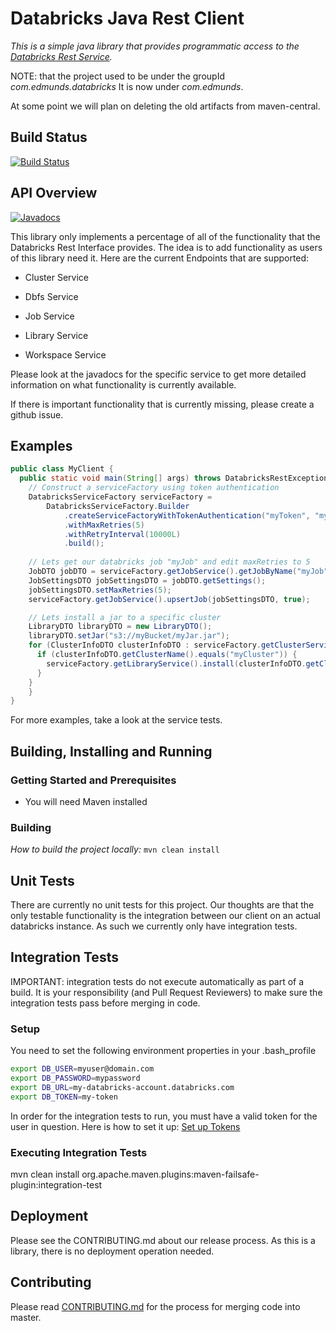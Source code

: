 # Databricks Java Rest Client

_This is a simple java library that provides programmatic access to the [Databricks Rest Service](https://docs.databricks.com/api/latest/index.html)._

NOTE: that the project used to be under the groupId _com.edmunds.databricks_
It is now under _com.edmunds_.

At some point we will plan on deleting the old artifacts from maven-central.

## Build Status
[![Build Status](https://travis-ci.org/edmunds/databricks-rest-client.svg?branch=master)](https://travis-ci.org/edmunds/databricks-rest-client)

## API Overview

[![Javadocs](http://www.javadoc.io/badge/com.edmunds/databricks-rest-client.svg)](http://www.javadoc.io/doc/com.edmunds/databricks-rest-client)

This library only implements a percentage of all of the functionality that the Databricks Rest Interface provides.
The idea is to add functionality as users of this library need it.
Here are the current Endpoints that are supported:

- Cluster Service

- Dbfs Service

- Job Service

- Library Service

- Workspace Service

Please look at the javadocs for the specific service to get more detailed information on what
functionality is currently available.

If there is important functionality that is currently missing, please create a github issue.

## Examples
```java
public class MyClient {
  public static void main(String[] args) throws DatabricksRestException, IOException {
    // Construct a serviceFactory using token authentication
    DatabricksServiceFactory serviceFactory =
        DatabricksServiceFactory.Builder
            .createServiceFactoryWithTokenAuthentication("myToken", "myHost")
            .withMaxRetries(5)
            .withRetryInterval(10000L)
            .build();
    
    // Lets get our databricks job "myJob" and edit maxRetries to 5
    JobDTO jobDTO = serviceFactory.getJobService().getJobByName("myJob");
    JobSettingsDTO jobSettingsDTO = jobDTO.getSettings();
    jobSettingsDTO.setMaxRetries(5);
    serviceFactory.getJobService().upsertJob(jobSettingsDTO, true);

    // Lets install a jar to a specific cluster
    LibraryDTO libraryDTO = new LibraryDTO();
    libraryDTO.setJar("s3://myBucket/myJar.jar");
    for (ClusterInfoDTO clusterInfoDTO : serviceFactory.getClusterService().list()) {
      if (clusterInfoDTO.getClusterName().equals("myCluster")) {
        serviceFactory.getLibraryService().install(clusterInfoDTO.getClusterId(), new LibraryDTO[]{libraryDTO});
      }
    }
    }
}
```
For more examples, take a look at the service tests.

## Building, Installing and Running

### Getting Started and Prerequisites

- You will need Maven installed

### Building

*How to build the project locally:*
```mvn clean install```


## Unit Tests

There are currently no unit tests for this project. Our thoughts are that the only testable
functionality is the integration between our client on an actual databricks instance.
As such we currently only have integration tests.


## Integration Tests
IMPORTANT: integration tests do not execute automatically as part of a build.
It is your responsibility (and Pull Request Reviewers) to make sure the integration tests
pass before merging in code.

### Setup
You need to set the following environment properties in your .bash_profile
```bash
export DB_USER=myuser@domain.com
export DB_PASSWORD=mypassword
export DB_URL=my-databricks-account.databricks.com
export DB_TOKEN=my-token
```

In order for the integration tests to run, you must
have a valid token for the user in question.
Here is how to set it up: [Set up Tokens](https://docs.databricks.com/api/latest/authentication.html)

### Executing Integration Tests
mvn clean install org.apache.maven.plugins:maven-failsafe-plugin:integration-test

## Deployment

Please see the CONTRIBUTING.md about our release process.
As this is a library, there is no deployment operation needed.

## Contributing

Please read [CONTRIBUTING.md](CONTRIBUTING.md) for the process for merging code into master.